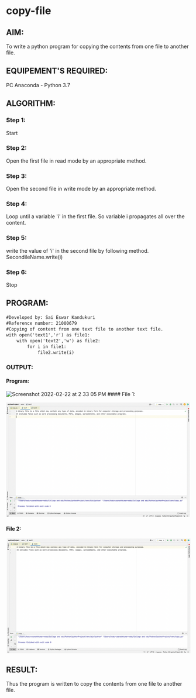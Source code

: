 # copy-file
## AIM:
To write a python program for copying the contents from one file to another file.
## EQUIPEMENT'S REQUIRED: 
PC
Anaconda - Python 3.7
## ALGORITHM: 
### Step 1:

Start

### Step 2:

Open the first file in read mode by an appropriate method.

### Step 3:

Open the second file in write mode by an appropriate method.

### Step 4:

Loop until a variable 'i' in the first file. So variable i propagates all over the content.

### Step 5:

write the value of 'i' in the second file by following method. SecondileName.write(i)

### Step 6:

Stop

## PROGRAM:
```
#Developed by: Sai Eswar Kandukuri
#Reference number: 21000679
#Copying of content from one text file to another text file.
with open('text1','r') as file1:
    with open('text2','w') as file2:
        for i in file1:
            file2.write(i)
```

### OUTPUT:
#### Program:
<img width="768" alt="Screenshot 2022-02-22 at 2 33 05 PM" src="https://user-images.githubusercontent.com/93427011/155098519-4f4f81ee-1a4c-4110-896c-b441a9a6b24c.png">
#### File 1:

![Output](./f1output.png)

#### File 2:

![Output](./f2output.png)

## RESULT:
Thus the program is written to copy the contents from one file to another file.
